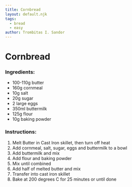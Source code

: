 ```yaml
---
title: Cornbread
layout: default.njk
tags:
  - bread
  - easy
author: Trombitas I. Sandor
---
```


# Cornbread

### Ingredients:

- 100-110g butter
- 160g cornmeal
- 10g salt
- 20g sugar
- 2 large eggs
- 350ml buttermilk
- 125g flour
- 10g baking powder

### Instructions:

1. Melt Butter in Cast Iron skillet, then turn off heat
2. Add cornmeal, salt, sugar, eggs and buttermilk to a bowl
3. Add buttermilk and mix
4. Add flour and baking powder
5. Mix until combined
6. Add half of melted butter and mix
7. Transfer into cast iron skillet
8. Bake at 200 degrees C for 25 minutes or until done
